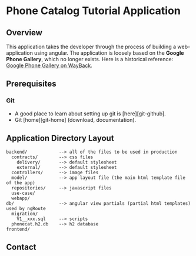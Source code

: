 # Phone Catalog Tutorial Application

## Overview

This application takes the developer through the process of building a web-application using
angular. The application is loosely based on the **Google Phone Gallery**, which no longer
exists. Here is a historical reference: [Google Phone Gallery on WayBack](http://web.archive.org/web/20131215082038/http://www.android.com/devices/).

## Prerequisites

### Git

- A good place to learn about setting up git is [here][git-github].
- Git [home][git-home] (download, documentation).

## Application Directory Layout

    backend/            --> all of the files to be used in production
      contracts/        --> css files
        delivery/       --> default stylesheet
        external/       --> default stylesheet
      controllers/      --> image files
      model/            --> app layout file (the main html template file of the app)
      repositories/     --> javascript files
      use-case/
      webapp/
    db/                 --> angular view partials (partial html templates) used by ngRoute
      migration/
        V1__xxx.sql     --> scripts 
      phonecat.h2.db    --> h2 database
    frontend/

## Contact
